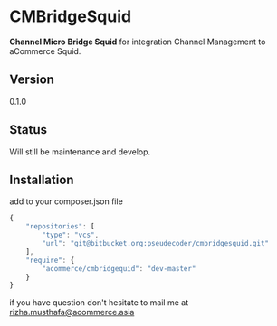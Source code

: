 CMBridgeSquid
=============

**Channel Micro Bridge Squid** for integration Channel Management to aCommerce Squid.

Version
-------
0.1.0

Status
------
Will still be maintenance and develop.

Installation
------------
add to your composer.json file

```javascript
{
	"repositories": [
		"type": "vcs",
		"url": "git@bitbucket.org:pseudecoder/cmbridgesquid.git"
	],
	"require": {
        "acommerce/cmbridgequid": "dev-master"
    }
}
```

if you have question don't hesitate to mail me at <rizha.musthafa@acommerce.asia>